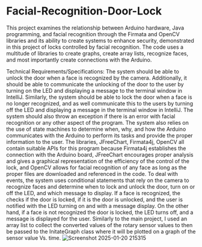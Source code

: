 # Facial-Recognition-Door-Lock
This project examines the relationship between Arduino hardware, Java programming, and facial recognition through the Firmata and OpenCV libraries and its ability to create systems to enhance security, demonstrated in this project of locks controlled by facial recognition. The code uses a multitude of libraries to create graphs, create array lists, recognize faces, and most importantly create connections with the Arduino.


Technical Requirements/Specifications: 
The system should be able to unlock the door when a face is recognized by the camera. Additionally, it should be able to communicate the unlocking of the door to the user by turning on the LED and displaying a message to the terminal window in IntelliJ. Similarly, the system should be able to lock the door when a face is no longer recognized, and as well communicate this to the users by turning off the LED and displaying a message in the terminal window in IntelliJ. The system should also throw an exception if there is an error with facial recognition or any other aspect of the program. The system also relies on the use of state machines to determine when, why, and how the Arduino communicates with the Arduino to perform its tasks and provide the proper information to the user. The libraries, JFreeChart, Firmata4j, OpenCV all contain suitable APIs for this program because Firmata4j establishes the connection with the Arduino board, JFreeChart encourages proper analysis and gives a graphical representation of the efficiency of the control of the lock, and OpenCV allows for facial recognition of any face as long as the proper files are downloaded and referenced in the code. To deal with events, the system uses conditional statements that rely on the camera to recognize faces and determine when to lock and unlock the door, turn on or off the LED, and which message to display. If a face is recognized, the checks if the door is locked, if it is the door is unlocked, and the user is notified with the LED turning on and with a message display. On the other hand, if a face is not recognized the door is locked, the LED turns off, and a message is displayed for the user. Similarly to the main project, I used an array list to collect the converted values of the rotary sensor values to then be passed to the InitateGraph class where it will be plotted on a graph of the sensor value Vs. time.
![Screenshot 2025-01-20 215315](https://github.com/user-attachments/assets/e8d9ad3b-b31b-4159-9195-f49e34de5604)
